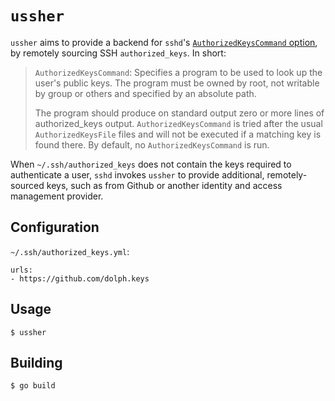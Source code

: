 # `ussher`

`ussher` aims to provide a backend for `sshd`'s [`AuthorizedKeysCommand`
option](https://man.openbsd.org/sshd_config.5#AuthorizedKeysCommand), by
remotely sourcing SSH `authorized_keys`. In short:

> `AuthorizedKeysCommand`: Specifies a program to be used to look up the user's
  public keys. The program must be owned by root, not writable by group or
  others and specified by an absolute path.
>
> The program should produce on standard output zero or more lines of
  authorized_keys output. `AuthorizedKeysCommand` is tried after the usual
  `AuthorizedKeysFile` files and will not be executed if a matching key is
  found there. By default, no `AuthorizedKeysCommand` is run.

When `~/.ssh/authorized_keys` does not contain the keys required to
authenticate a user, `sshd` invokes `ussher` to provide additional,
remotely-sourced keys, such as from Github or another identity and access
management provider.

## Configuration

`~/.ssh/authorized_keys.yml`:

```
urls:
- https://github.com/dolph.keys
```

## Usage

```
$ ussher
```

## Building

```
$ go build
```
